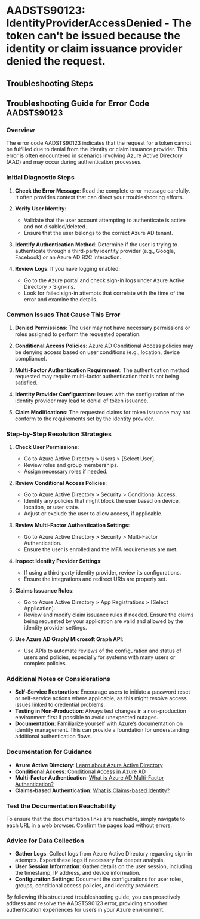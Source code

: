 # AADSTS90123: IdentityProviderAccessDenied - The token can't be issued because the identity or claim issuance provider denied the request.


## Troubleshooting Steps
## Troubleshooting Guide for Error Code AADSTS90123

### Overview
The error code AADSTS90123 indicates that the request for a token cannot be fulfilled due to denial from the identity or claim issuance provider. This error is often encountered in scenarios involving Azure Active Directory (AAD) and may occur during authentication processes.

### Initial Diagnostic Steps

1. **Check the Error Message**: Read the complete error message carefully. It often provides context that can direct your troubleshooting efforts.
   
2. **Verify User Identity**:
   - Validate that the user account attempting to authenticate is active and not disabled/deleted.
   - Ensure that the user belongs to the correct Azure AD tenant.

3. **Identify Authentication Method**: Determine if the user is trying to authenticate through a third-party identity provider (e.g., Google, Facebook) or an Azure AD B2C interaction.

4. **Review Logs**: If you have logging enabled:
   - Go to the Azure portal and check sign-in logs under Azure Active Directory > Sign-ins.
   - Look for failed sign-in attempts that correlate with the time of the error and examine the details.

### Common Issues That Cause This Error

1. **Denied Permissions**: The user may not have necessary permissions or roles assigned to perform the requested operation.

2. **Conditional Access Policies**: Azure AD Conditional Access policies may be denying access based on user conditions (e.g., location, device compliance).

3. **Multi-Factor Authentication Requirement**: The authentication method requested may require multi-factor authentication that is not being satisfied.

4. **Identity Provider Configuration**: Issues with the configuration of the identity provider may lead to denial of token issuance.

5. **Claim Modifications**: The requested claims for token issuance may not conform to the requirements set by the identity provider.

### Step-by-Step Resolution Strategies

1. **Check User Permissions**:
   - Go to Azure Active Directory > Users > [Select User].
   - Review roles and group memberships.
   - Assign necessary roles if needed.

2. **Review Conditional Access Policies**:
   - Go to Azure Active Directory > Security > Conditional Access.
   - Identify any policies that might block the user based on device, location, or user state.
   - Adjust or exclude the user to allow access, if applicable.

3. **Review Multi-Factor Authentication Settings**:
   - Go to Azure Active Directory > Security > Multi-Factor Authentication.
   - Ensure the user is enrolled and the MFA requirements are met.

4. **Inspect Identity Provider Settings**:
   - If using a third-party identity provider, review its configurations.
   - Ensure the integrations and redirect URIs are properly set.

5. **Claims Issuance Rules**:
   - Go to Azure Active Directory > App Registrations > [Select Application].
   - Review and modify claim issuance rules if needed. Ensure the claims being requested by your application are valid and allowed by the identity provider settings.

6. **Use Azure AD Graph/ Microsoft Graph API**:
   - Use APIs to automate reviews of the configuration and status of users and policies, especially for systems with many users or complex policies.

### Additional Notes or Considerations

- **Self-Service Restoration**: Encourage users to initiate a password reset or self-service actions where applicable, as this might resolve access issues linked to credential problems.
- **Testing in Non-Production**: Always test changes in a non-production environment first if possible to avoid unexpected outages.
- **Documentation**: Familiarize yourself with Azure’s documentation on identity management. This can provide a foundation for understanding additional authentication flows.

### Documentation for Guidance

- **Azure Active Directory**: [Learn about Azure Active Directory](https://learn.microsoft.com/en-us/azure/active-directory/fundamentals/active-directory-overview)
- **Conditional Access**: [Conditional Access in Azure AD](https://learn.microsoft.com/en-us/azure/active-directory/conditional-access/overview)
- **Multi-Factor Authentication**: [What is Azure AD Multi-Factor Authentication?](https://learn.microsoft.com/en-us/azure/active-directory/authentication/concept-mfa-howitworks)
- **Claims-based Authentication**: [What is Claims-based Identity?](https://learn.microsoft.com/en-us/azure/active-directory/develop/claims-based-authentication)

### Test the Documentation Reachability

To ensure that the documentation links are reachable, simply navigate to each URL in a web browser. Confirm the pages load without errors. 

### Advice for Data Collection

- **Gather Logs**: Collect logs from Azure Active Directory regarding sign-in attempts. Export these logs if necessary for deeper analysis.
- **User Session Information**: Gather details on the user session, including the timestamp, IP address, and device information.
- **Configuration Settings**: Document the configurations for user roles, groups, conditional access policies, and identity providers.

By following this structured troubleshooting guide, you can proactively address and resolve the AADSTS90123 error, providing smoother authentication experiences for users in your Azure environment.